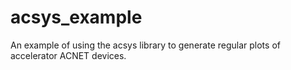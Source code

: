 # acsys_example
An example of using the acsys library to generate regular plots of accelerator ACNET devices.
